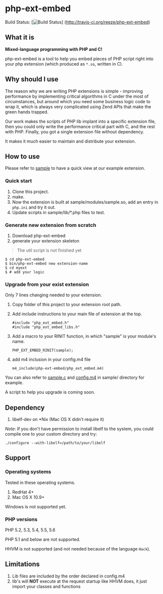 php-ext-embed
=============

Build Status:
[![Build Status](https://secure.travis-ci.org/reeze/php-ext-embed.png)]
(http://travis-ci.org/reeze/php-ext-embed)


## What it is

**Mixed-language programming with PHP and C!**

php-ext-embed  is  a  tool  to  help  you  embed pieces of PHP script right into
your php extension (which produced as `*.so`, written in C).

## Why should I use

The  reason  why we are writing PHP extensions is simple - improving performance
by  implementing  critical  algorithms in C under the most of circumstances, but
around  which you need some business logic code to wrap it, which is always very
complicated using Zend APIs that make the green hands trapped.

Our  work  makes  the scripts of PHP lib implant into a specific extension file,
then  you  could  only  write the performance critical part with C, and the rest
with PHP. Finally, you got a single extension file without dependency.

It makes it much easier to maintain and distribute your extension.


## How to use

Please refer to
[sample](https://github.com/reeze/php-ext-embed/tree/master/sample)  to  have  a
quick view at our example extension.

### Quick start

1. Clone this project.
1. make.
1. Now  the  extension  is  built  at  sample/modules/sample.so, add an entry in
   `php.ini` and try it out.
1. Update scripts in sample/lib/\*.php files to test.

### Generate new extension from scratch

1. Download php-ext-embed
1. generate your extension skeleton

> The util script is not finished yet

```
$ cd php-ext-embed
$ bin/php-ext-embed new extension-name
$ cd myext
$ # add your logic
```

### Upgrade from your exist extension

Only 7 lines changing needed to your extension.

1. Copy folder of this project to your extension root path.
1. Add include instructions to your main file of extension at the top.

    ```
    #include "php_ext_embed.h"
    #include "php_ext_embed_libs.h"
    ```

1. Add a macro to your RINIT function, in which "sample" is your module's name.

    ```
    PHP_EXT_EMBED_RINIT(sample);
    ```

1. add m4 inclusion in your config.m4 file

    ```
    m4_include(php-ext-embed/php_ext_embed.m4)
    ```

You can also refer to
[sample.c](https://github.com/reeze/php-ext-embed/blob/master/sample/sample.c)
and
[config.m4](https://github.com/reeze/php-ext-embed/blob/master/sample/config.m4)
in sample/ directory for example.

A script to help you upgrade is coming soon.


## Dependency

1. libelf-dev on *Nix (Mac OS X didn't require it)

*Note*:  If you don't have permission to install libelf to the system, you could
compile one to your custom directory and try:

```
./configure --with-libelf=/path/to/your/libelf
```


## Support

### Operating systems

Tested in these operating systems.

1. RedHat 4+
2. Mac OS X 10.9+

Windows is not supported yet.

### PHP versions

PHP 5.2, 5.3, 5.4, 5.5, 5.6

PHP 5.1 and below are not supported.

HHVM is not supported (and not needed because of the language `Hack`).


## Limitations

1. Lib files are included by the order declared in config.m4
1. lib's will **NOT** execute at the request startup like HHVM does,
   it just import your classes and functions
